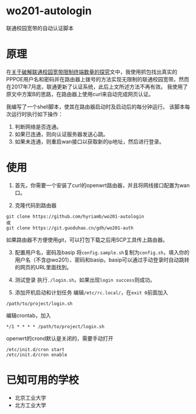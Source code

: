 # wo201-autologin
联通校园宽带的自动认证脚本

# 原理
在[关于破解联通校园宽带限制终端数量的探究](https://blog.nyan.im/posts/1796.html)文中，我使用抓包找出真实的PPPOE用户名和密码并在路由器上拨号的方法实现无限制的联通校园宽带。然而在2017年7月底，联通更新了认证系统，此后上文所述方法不再有效。
我使用了原文中方案B的思路，在路由器上使用curl来自动完成网页认证。

我编写了一个shell脚本，使其在路由器启动时及启动后的每分钟运行。
该脚本每次运行时执行如下操作：
1. 判断网络是否连通。
2. 如果已连通，则向认证服务器发送心跳。
3. 如果未连通，则重启wan接口以获取新的ip地址，然后进行登录。

# 使用
1. 首先，你需要一个安装了curl的openwrt路由器，并且将网线接口配置为wan口。

2. 克隆代码到路由器
```
git clone https://github.com/hyriamb/wo201-autologin
或
git clone https://git.guoduhao.cn/gdh/wo201-auth
```
如果路由器不方便使用git，可以打包下载之后用SCP工具传上路由器。

3. 配置用户名，密码及basip
将`config.sample.sh`复制为`config.sh`，填入你的用户名（不含@wo201）、密码和basip。basip可以通过手动登录时自动跳转的网页的URL里面找到。

4. 测试登录
执行`./login.sh`，如果出现`login success`则成功。

5. 添加开机启动和计划任务
编辑`/etc/rc.local/`，在`exit 0`前面加入
```
/path/to/project/login.sh
```

编辑crontab，加入
```
*/1 * * * * /path/to/project/login.sh
```
openwrt的crond默认是关闭的，需要手动打开
```
/etc/init.d/cron start
/etc/init.d/cron enable
```

# 已知可用的学校
- 北京工业大学
- 北方工业大学
